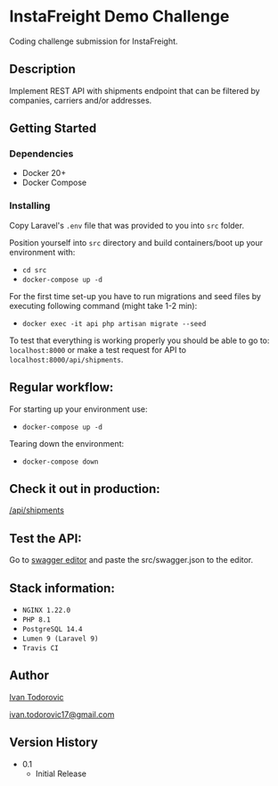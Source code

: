 # InstaFreight Demo Challenge

Coding challenge submission for InstaFreight.

## Description

Implement REST API with shipments endpoint that can be filtered by companies, carriers and/or addresses.

## Getting Started

### Dependencies

* Docker 20+
* Docker Compose

### Installing
Copy Laravel's `.env` file that was provided to you into `src` folder.

Position yourself into `src` directory and build containers/boot up your environment with:

* `cd src`
* `docker-compose up -d`

For the first time set-up you have to run migrations and seed files by executing following command (might take 1-2 min):
* `docker exec -it api php artisan migrate --seed`

To test that everything is working properly you should be able to go to: `localhost:8000` or make a test request for API to `localhost:8000/api/shipments`.

## Regular workflow:
For starting up your environment use:
* `docker-compose up -d`

Tearing down the environment:
* `docker-compose down`

## Check it out in production:
[/api/shipments](https://ivan-todorovic.com/api/shipments)

## Test the API:
Go to [swagger editor](https://editor.swagger.io) and paste the src/swagger.json to the editor.

## Stack information:
* `NGINX 1.22.0`
* `PHP 8.1`
* `PostgreSQL 14.4`
* `Lumen 9 (Laravel 9)`
* `Travis CI`

## Author

[Ivan Todorovic](https://github.com/itodor)

ivan.todorovic17@gmail.com

## Version History

* 0.1
  * Initial Release
